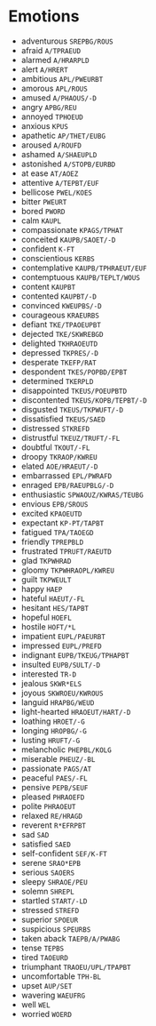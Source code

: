 # Emotions

* adventurous `SREPBG/ROUS`
* afraid `A/TPRAEUD`
* alarmed `A/HRARPLD`
* alert `A/HRERT`
* ambitious `APL/PWEURBT`
* amorous `APL/ROUS`
* amused `A/PHAOUS/-D`
* angry `APBG/REU`
* annoyed `TPHOEUD`
* anxious `KPUS`
* apathetic `AP/THET/EUBG`
* aroused `A/ROUFD`
* ashamed `A/SHAEUPLD`
* astonished `A/STOPB/EURBD`
* at ease `AT/AOEZ`
* attentive `A/TEPBT/EUF`
* bellicose `PWEL/KOES`
* bitter `PWEURT`
* bored `PWORD`
* calm `KAUPL`
* compassionate `KPAGS/TPHAT`
* conceited `KAUPB/SAOET/-D`
* confident `K-FT`
* conscientious `KERBS`
* contemplative `KAUPB/TPHRAEUT/EUF`
* contemptuous `KAUPB/TEPLT/WOUS`
* content `KAUPBT`
* contented `KAUPBT/-D`
* convinced `KWEUPBS/-D`
* courageous `KRAEURBS`
* defiant `TKE/TPAOEUPBT`
* dejected `TKE/SKWREBGD`
* delighted `TKHRAOEUTD`
* depressed `TKPRES/-D`
* desperate `TKEFP/RAT`
* despondent `TKES/POPBD/EPBT`
* determined `TKERPLD`
* disappointed `TKEUS/POEUPBTD`
* discontented `TKEUS/KOPB/TEPBT/-D`
* disgusted `TKEUS/TKPWUFT/-D`
* dissatisfied `TKEUS/SAED`
* distressed `STKREFD`
* distrustful `TKEUZ/TRUFT/-FL`
* doubtful `TKOUT/-FL`
* droopy `TKRAOP/KWREU`
* elated `AOE/HRAEUT/-D`
* embarrassed `EPL/PWRAFD`
* enraged `EPB/RAEUPBLG/-D`
* enthusiastic `SPWAOUZ/KWRAS/TEUBG`
* envious `EPB/SROUS`
* excited `KPAOEUTD`
* expectant `KP-PT/TAPBT`
* fatigued `TPA/TAOEGD`
* friendly `TPREPBLD`
* frustrated `TPRUFT/RAEUTD`
* glad `TKPWHRAD`
* gloomy `TKPWHRAOPL/KWREU`
* guilt `TKPWEULT`
* happy `HAEP`
* hateful `HAEUT/-FL`
* hesitant `HES/TAPBT`
* hopeful `HOEFL`
* hostile `HOFT/*L`
* impatient `EUPL/PAEURBT`
* impressed `EUPL/PREFD`
* indignant `EUPB/TKEUG/TPHAPBT`
* insulted `EUPB/SULT/-D`
* interested `TR-D`
* jealous `SKWR*ELS`
* joyous `SKWROEU/KWROUS`
* languid `HRAPBG/WEUD`
* light-hearted `HRAOEUT/HART/-D`
* loathing `HROET/-G`
* longing `HROPBG/-G`
* lusting `HRUFT/-G`
* melancholic `PHEPBL/KOLG`
* miserable `PHEUZ/-BL`
* passionate `PAGS/AT`
* peaceful `PAES/-FL`
* pensive `PEPB/SEUF`
* pleased `PHRAOEFD`
* polite `PHRAOEUT`
* relaxed `RE/HRAGD`
* reverent `R*EFRPBT`
* sad `SAD`
* satisfied `SAED`
* self-confident `SEF/K-FT`
* serene `SRAO*EPB`
* serious `SAOERS`
* sleepy `SHRAOE/PEU`
* solemn `SHREPL`
* startled `START/-LD`
* stressed `STREFD`
* superior `SPOEUR`
* suspicious `SPEURBS`
* taken aback `TAEPB/A/PWABG`
* tense `TEPBS`
* tired `TAOEURD`
* triumphant `TRAOEU/UPL/TPAPBT`
* uncomfortable `TPH-BL`
* upset `AUP/SET`
* wavering `WAEUFRG`
* well `WEL`
* worried `WOERD`
